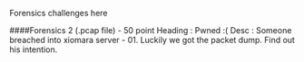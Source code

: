 Forensics challenges here

####Forensics 2 (.pcap file) - 50 point
Heading : Pwned :(
Desc : Someone breached into xiomara server - 01. Luckily we got the packet dump. Find out his intention.

